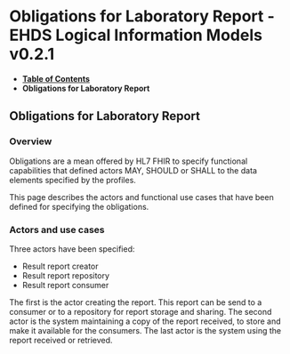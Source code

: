# Obligations for Laboratory Report - EHDS Logical Information Models v0.2.1

* [**Table of Contents**](toc.md)
* **Obligations for Laboratory Report**

## Obligations for Laboratory Report

### Overview

Obligations are a mean offered by HL7 FHIR to specify functional capabilities that defined actors MAY, SHOULD or SHALL to the data elements specified by the profiles.

This page describes the actors and functional use cases that have been defined for specifying the obligations.

### Actors and use cases

Three actors have been specified:   

* Result report creator
* Result report repository
* Result report consumer

The first is the actor creating the report. This report can be send to a consumer or to a repository for report storage and sharing. The second actor is the system maintaining a copy of the report received, to store and make it available for the consumers. The last actor is the system using the report received or retrieved.


